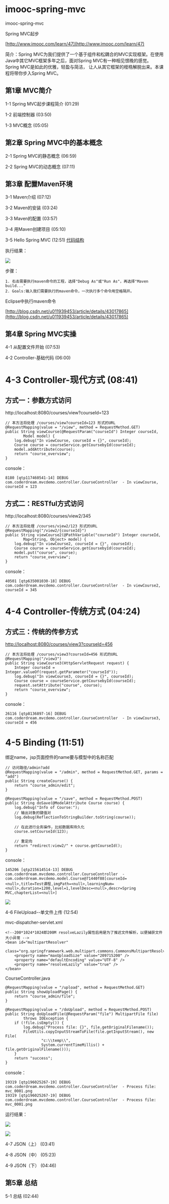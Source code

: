 # imooc-spring-mvc
imooc-spring-mvc


Spring MVC起步

[http://www.imooc.com/learn/47](http://www.imooc.com/learn/47)

简介：Spring MVC为我们提供了一个基于组件和松耦合的MVC实现框架。在使用Java中其它MVC框架多年之后，面对Spring MVC有一种相见恨晚的感觉。Spring MVC是如此的优雅，轻盈与简洁， 让人从其它框架的桎梏解脱出来。本课程将带你步入Spring MVC。

第1章 MVC简介 
----------

1-1 Spring MVC起步课程简介 (01:29)

1-2 前端控制器 (03:50)

1-3 MVC概念 (05:05)

第2章 Spring MVC中的基本概念 
----------

2-1 Spring MVC的静态概念 (06:59)

2-2 Spring MVC的动态概念 (07:11)

第3章 配置Maven环境 
----------

3-1 Maven介绍 (07:12)

3-2 Maven的安装 (03:24)

3-3 Maven的配置 (03:57)

3-4 用Maven创建项目 (05:10)

3-5 Hello Spring MVC (12:51) [代码结构](https://github.com/CoderDream/imooc-spring-mvc/blob/master/v0.3.5.md)

执行结果：

![](https://raw.githubusercontent.com/CoderDream/imooc-spring-mvc/master/snapshot/imooc_spring_mvc_030501.png)

步骤：	

	1. 右击需要执行maven命令的工程，选择"Debug As"或"Run As"，再选择"Maven build..."
	2. Goals:输入我们需要执行的maven命令，一次执行多个命令用空格隔开。


Eclipse中执行maven命令

[http://blog.csdn.net/u011939453/article/details/43017865](http://blog.csdn.net/u011939453/article/details/43017865)


第4章 Spring MVC实操 
----------

4-1 从配置文件开始 (07:53)

4-2 Controller-基础代码 (06:00)

# 4-3 Controller-现代方式 (08:41) #

## 方式一：参数方式访问 ##

http://localhost:8080/courses/view?courseId=123

	// 本方法将处理 /courses/view?courseId=123 形式的URL
	@RequestMapping(value = "/view", method = RequestMethod.GET)
	public String viewCourse(@RequestParam("courseId") Integer courseId,
			Model model) {
		log.debug("In viewCourse, courseId = {}", courseId);
		Course course = courseService.getCoursebyId(courseId);
		model.addAttribute(course);
		return "course_overview";
	}

console：

	8180 [qtp117460541-14] DEBUG com.coderdream.mvcdemo.controller.CourseController  - In viewCourse, courseId = 123


## 方式二：RESTful方式访问 ##

http://localhost:8080/courses/view2/345

	// 本方法将处理 /courses/view2/123 形式的URL
	@RequestMapping("/view2/{courseId}")
	public String viewCourse2(@PathVariable("courseId") Integer courseId,
			Map<String, Object> model) {
		log.debug("In viewCourse2, courseId = {}", courseId);
		Course course = courseService.getCoursebyId(courseId);
		model.put("course", course);
		return "course_overview";
	}

console：

	40501 [qtp635001030-18] DEBUG com.coderdream.mvcdemo.controller.CourseController  - In viewCourse2, courseId = 345


# 4-4 Controller-传统方式 (04:24) #

## 方式三：传统的传参方式 ##

[http://localhost:8080/courses/view3?courseId=456](http://localhost:8080/courses/view3?courseId=456)

	// 本方法将处理 /courses/view3?courseId=456 形式的URL
	@RequestMapping("/view3")
	public String viewCourse3(HttpServletRequest request) {
		Integer courseId = Integer.valueOf(request.getParameter("courseId"));
		log.debug("In viewCourse3, courseId = {}", courseId);
		Course course = courseService.getCoursebyId(courseId);
		request.setAttribute("course", course);
		return "course_overview";
	}

console：

	26116 [qtp8136897-16] DEBUG com.coderdream.mvcdemo.controller.CourseController  - In viewCourse3, courseId = 456

# 4-5 Binding (11:51) #

绑定name，jsp页面控件的name要与模型中的名称匹配

	// 访问路径/admin?add
	@RequestMapping(value = "/admin", method = RequestMethod.GET, params = "add")
	public String createCourse() {
		return "course_admin/edit";
	}

	@RequestMapping(value = "/save", method = RequestMethod.POST)
	public String doSave(@ModelAttribute Course course) {
		log.debug("Info of Course:");
		// 输出对象的键值对
		log.debug(ReflectionToStringBuilder.toString(course));

		// 在此进行业务操作，比如数据库持久化
		course.setCourseId(123);
		
		// 重定向
		return "redirect:view2/" + course.getCourseId();
	}


console：
	
	145206 [qtp215614514-13] DEBUG com.coderdream.mvcdemo.controller.CourseController  - com.coderdream.mvcdemo.model.Course@71440f88[courseId=<null>,title=Test课程,imgPath=<null>,learningNum=<null>,duration=1200,level=1,levelDesc=<null>,descr=Spring MVC,chapterList=<null>]

![](https://raw.githubusercontent.com/CoderDream/imooc-spring-mvc/master/snapshot/imooc_spring_mvc_040601.png)


4-6 FileUpload--单文件上传 (12:54)


mvc-dispatcher-servlet.xml

	<!--200*1024*1024即200M resolveLazily属性启用是为了推迟文件解析，以便捕获文件大小异常 -->
	<bean id="multipartResolver"
		class="org.springframework.web.multipart.commons.CommonsMultipartResolver">
		<property name="maxUploadSize" value="209715200" />
		<property name="defaultEncoding" value="UTF-8" />
		<property name="resolveLazily" value="true" />
	</bean>

CourseController.java

	@RequestMapping(value = "/upload", method = RequestMethod.GET)
	public String showUploadPage() {
		return "course_admin/file";
	}

	@RequestMapping(value = "/doUpload", method = RequestMethod.POST)
	public String doUploadFile(@RequestParam("file") MultipartFile file)
			throws IOException {
		if (!file.isEmpty()) {
			log.debug("Process file: {}", file.getOriginalFilename());
			FileUtils.copyInputStreamToFile(file.getInputStream(), new File(
					"c:\\temp\\",
					System.currentTimeMillis() + file.getOriginalFilename()));
		}
		return "success";
	}

console：

	19319 [qtp196025267-19] DEBUG com.coderdream.mvcdemo.controller.CourseController  - Process file: mvc_0001.png
	19319 [qtp196025267-19] DEBUG com.coderdream.mvcdemo.controller.CourseController  - Process file: mvc_0001.png

运行结果：

![](https://raw.githubusercontent.com/CoderDream/imooc-spring-mvc/master/snapshot/imooc_spring_mvc_040601.png)

![](https://raw.githubusercontent.com/CoderDream/imooc-spring-mvc/master/snapshot/imooc_spring_mvc_040602.png)

4-7 JSON（上） (03:41)

4-8 JSON（中） (05:23)

4-9 JSON（下） (04:46)

第5章 总结 
----------

5-1 总结 (02:44)